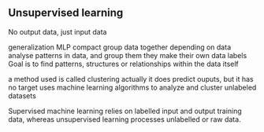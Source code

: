 ## Unsupervised learning

No output data, just input data

generalization
MLP
compact
group data together depending on data
analyse patterns in data, and group them
they make their own data labels
Goal is to find patterns, structures or relationships within the data itself

a method used is called clustering 
actually it does predict ouputs, but it has no target
uses machine learning algorithms to analyze and cluster unlabeled datasets

Supervised machine learning relies on labelled input and output training data, whereas unsupervised learning processes unlabelled or raw data.
